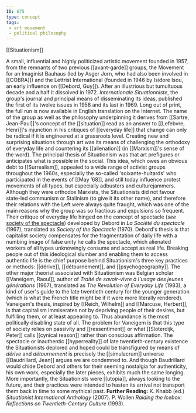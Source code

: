 ```yaml
---
ID: 675
type: concept
tags: 
 - art movement
 - political philosophy
---
```


[[Situationism]]

 A small,
influential and highly politicized artistic movement founded in 1957,
from the remnants of two previous
[[avant-garde]] groups, the
Movement for an Imaginist Bauhaus (led by Asger Jorn, who had also been
involved in [[COBRA]]) and
the Lettrist International (founded in 1946 by Isidore Isou, an early
influence on [[Debord, Guy]]).
After an illustrious but tumultuous decade and a half it dissolved in 1972. *Internationale Situationniste*, the group's journal and principal
means of disseminating its ideas, published the first of its twelve
issues in 1958 and its last in 1969. Long out of print, the full run is
now available in English translation on the Internet.
The name of the group as well as the philosophy underpinning it derives
from [[Sartre, Jean-Paul]]'s
concept of the [[situation]]
read as an answer to [[Lefebvre, Henri]]'s injunction in
his critiques of [[everyday life]] that change can only be
radical if it is engineered at a grassroots level. Creating new and
surprising situations through art was its means of challenging the
orthodoxy of everyday life and countering its
[[alienation]] (in
[[Marxism]]'s sense of the
word). The principal thesis of Situationism was that art prefigures or
anticipates what is possible in the social. This idea, which owes an
obvious debt to
[[Surrealism]], appealed to a
wide range of activist groups throughout the 1960s, especially the
so-called 'soixante-huitards' who participated in the events of [[May ’68]], and still today
influence protest movements of all types, but especially adbusters and
culturejammers.
Although they were orthodox Marxists, the Situationists did not favour
state-led communism or Stalinism (to give it its other name), and
therefore their relations with the Left were always quite fraught, which
was one of the main reasons why the group was so fractious and
expulsions so frequent. Their critique of everyday life hinged on the
concept of spectacle (*see* [society of the
spectacle](#X7168f8bc0850f3dc605cece61930d4076013af7)) developed by
Debord in *La Société du spectacle* (1967), translated as *Society of
the Spectacle* (1970). Debord's thesis is that capitalist society
compensates for the fragmentation of daily life with a numbing image of
false unity he calls the spectacle, which alienated workers of all types
unknowingly consume and accept as real life. Breaking people out of this
ideological slumber and enabling them to access authentic life is the
chief purpose behind Situationism's three key practices or methods:
[[dérive]],
[[détournement]], and
[[psychogeography]].
The other major theorist associated with Situationism was Belgian
scholar [[Vaneigem, Raoul]],
author of *Traité de savoir-vivre à l'usage des jeunes générations*
(1967), translated as *The Revolution of Everyday Life* (1983), a kind
of user's guide to the late twentieth century for the younger generation
(which is what the French title might be if it were more literally
rendered). Vaneigem's thesis, inspired by [[Reich, Wilhelm]] and [[Marcuse, Herbert]], is that
capitalism immiserates not by depriving people of their desires, but
fulfilling them, or at least appearing to. Thus abundance is the most
politically disabling state of all. The problem for Vaneigem is that
this type of society relies on passivity and
[[ressentiment]] or what
[[Sloterdijk, Peter]] calls
[[cynical reason]] rather
than conscious affirmation.
The spectacle or inauthentic
[[hyperreality]] of late
twentieth-century existence the Situationists deplored and hoped could
be transfigured by means of *dérive* and *détournement* is precisely the
[[simulacrum]] universe [[Baudrillard, Jean]] argues we are
condemned to. And though Baudrillard would chide Debord and others for
their seeming nostalgia for authenticity, his own work, especially the
later pieces, exhibits much the same longing. More importantly, the
Situationists were
[[utopia]], always looking
to the future, and their practices were intended to hasten its arrival
not transport them back in time to some mythical past.
**Further Reading:** K. Knabb (ed.) *Situationist International
Anthology* (2007).
P. Wollen *Raiding the Icebox: Reflections on Twentieth-Century Culture*
(1993).
